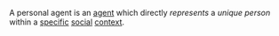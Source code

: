 A personal agent is an [agent](https://github.com/gcassel/Modular-Organization-Terminology/blob/master/terms/agent.md) which directly *represents* a *unique* *person* within a [specific](https://github.com/gcassel/Modular-Organization-Terminology/blob/master/terms/specific.md) [social](https://github.com/gcassel/Modular-Organization-Terminology/blob/master/terms/social.md) [context](https://github.com/gcassel/Modular-Organization-Terminology/blob/master/terms/context.md).
